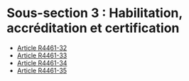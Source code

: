 # Sous-section 3 : Habilitation, accréditation et certification &#13;
&#13;


* [Article R4461-32](./LEGIARTI000023414598.md)
* [Article R4461-33](./LEGIARTI000023414600.md)
* [Article R4461-34](./LEGIARTI000023414602.md)
* [Article R4461-35](./LEGIARTI000023414604.md)
